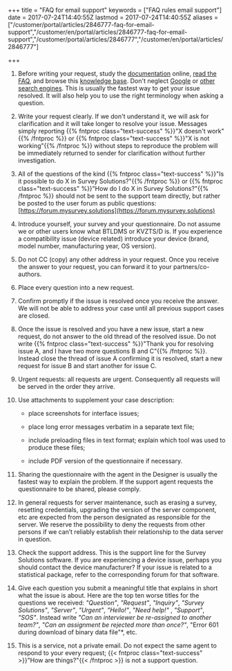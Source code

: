 ﻿+++
title = "FAQ for email support"
keywords = ["FAQ rules email support"]
date = 2017-07-24T14:40:55Z
lastmod = 2017-07-24T14:40:55Z
aliases = ["/customer/portal/articles/2846777-faq-for-email-support","/customer/en/portal/articles/2846777-faq-for-email-support","/customer/portal/articles/2846777","/customer/en/portal/articles/2846777"]

+++

1. Before writing your request, study the [documentation](http://web.worldbank.org/WBSITE/EXTERNAL/EXTDEC/EXTRESEARCH/EXTPROGRAMS/EXTCOMPTOOLS/0,,contentMDK:23568084~pagePK:64168176~piPK:64168140~theSitePK:8213597,00.html)
    online, [read the FAQ](/faq/), and browse this [knowledge base](http://support.mysurvey.solutions).
    Don't neglect [Google](http://www.google.com) or [other search
    engines](https://en.wikipedia.org/wiki/Web_search_engine). This is
    usually the fastest way to get your issue resolved. It will also
    help you to use the right terminology when asking a question.

2. Write your request clearly. If we don't understand it, we will ask for
    clarification and it will take longer to resolve your issue.
    Messages simply reporting {{% fntproc class="text-success" %}}"X doesn't work"{{% /fntproc %}}
    or {{% fntproc class="text-success" %}}"X is not working"{{% /fntproc %}} without steps to reproduce the problem will be immediately returned to sender for clarification without further investigation.

3. All of the questions of the kind {{% fntproc class="text-success" %}}"Is it possible to do X in Survey Solutions?"{{% /fntproc %}} or 
    {{% fntproc class="text-success" %}}"How do I do X in Survey Solutions?"{{% /fntproc %}}
    should not be sent to the support team directly, but rather be
    posted to the user forum as public questions: [https://forum.mysurvey.solutions](https://forum.mysurvey.solutions)

4. Introduce yourself, your survey and your questionnaire. Do not assume we or
    other users know what BTLDMS or KVZTS/D is. If you experience a
    compatibility issue (device related) introduce your device (brand,
    model number, manufacturing year, OS version).

5. Do not CC (copy) any other address in your request. Once you receive
    the answer to your request, you can forward it to your partners/co-authors.

6. Place every question into a new request.

7. Confirm promptly if the issue is resolved once you receive the answer. We
    will not be able to address your case until all previous support cases are closed.

8. Once the issue is resolved and you have a new issue, start a new request,
    do not answer to the old thread of the resolved issue. Do not write
    {{% fntproc class="text-success" %}}"Thank you for resolving issue A, and I have two more questions B and C"{{% /fntproc %}}.
    Instead close the thread of issue A confirming it is resolved, start
    a new request for issue B and start another for issue C.

9. Urgent requests: all requests are urgent. Consequently all requests will be
    served in the order they arrive.

10. Use attachments to supplement your case description:

    - place screenshots for interface issues;

    - place long error messages verbatim in a separate text file;

    - include preloading files in text format; explain which tool was used to produce these files;

    - include PDF version of the questionnaire if necessary.

11. Sharing the questionnaire with the agent in the Designer is usually the
    fastest way to explain the problem. If the support agent requests
    the questionnaire to be shared, please comply.

12. In general requests for server maintenance, such as erasing a survey,
    resetting credentials, upgrading the version of the server
    component, etc are expected from the person designated as
    responsible for the server. We reserve the possibility to deny the
    requests from other persons if we can’t reliably establish their
    relationship to the data server in question.

13. Check the support address. This is the support line for the Survey
    Solutions software. If you are experiencing a device issue, perhaps
    you should contact the device manufacturer? If your issue is related
    to a statistical package, refer to the corresponding forum for that
    software.

14. Give each question you submit a meaningful title that explains in short
    what the issue is about. Here are the top ten worse titles for the
    questions we received: *"Question"*, *"Request"*, *"Inquiry"*,
    *"Survey Solutions"*, *"Server"*, *"Urgent"*,
    *"Hello!"*, *"Need help!"* , *"Support"*, *"SOS"*. Instead write *"Can an interviewer be re-assigned to another team?"*, *"Can an
    assignment be rejected more than once?"*, "Error 601 during download
    of binary data file"*, etc.

15. This is a service, not a private email. Do not expect the same agent to
    respond to your every request; {{< fntproc class="text-success" >}}"How are things?"{{< /fntproc >}} is not a support question.
